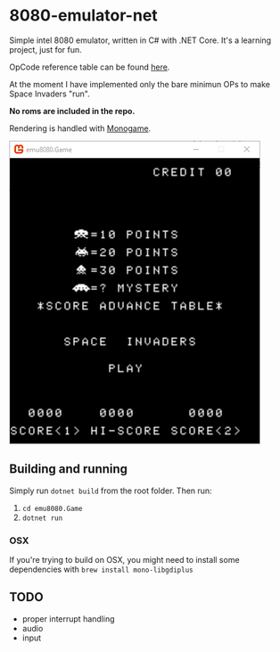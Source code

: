# 8080-emulator-net

Simple intel 8080 emulator, written in C# with .NET Core. It's a learning project, just for fun.

OpCode reference table can be found [here](http://www.emulator101.com/reference/8080-by-opcode.html).

At the moment I have implemented only the bare minimun OPs to make Space Invaders "run".

**No roms are included in the repo.**

Rendering is handled with [Monogame](http://www.monogame.net/).

![Space Invaders](https://raw.githubusercontent.com/mizrael/8080-emulator-net/master/screenshots/space_invaders1.png)

## Building and running
Simply run `dotnet build` from the root folder. Then run:
1. `cd emu8080.Game`
1. `dotnet run`

### OSX
If you're trying to build on OSX, you might need to install some dependencies with `brew install mono-libgdiplus`

## TODO
- proper interrupt handling
- audio
- input